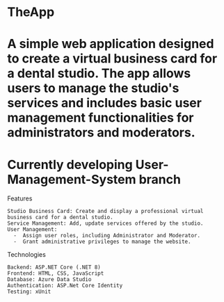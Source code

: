 # TheApp
# A simple web application designed to create a virtual business card for a dental studio. The app allows users to manage the studio's services and includes basic user management functionalities for administrators and moderators.
# Currently developing User-Management-System branch

Features

    Studio Business Card: Create and display a professional virtual business card for a dental studio.
    Service Management: Add, update services offered by the studio.
    User Management:
      -  Assign user roles, including Administrator and Moderator.
      -  Grant administrative privileges to manage the website.

Technologies

    Backend: ASP.NET Core (.NET 8)
    Frontend: HTML, CSS, JavaScript
    Database: Azure Data Studio
    Authentication: ASP.Net Core Identity
    Testing: xUnit
